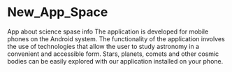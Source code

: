 # New_App_Space
App about science spase info
The application is developed for mobile phones on the Android system. The functionality of the application involves the use of technologies that allow the user to study astronomy in a convenient and accessible form. Stars, planets, comets and other cosmic bodies can be easily explored with our application installed on your phone.
